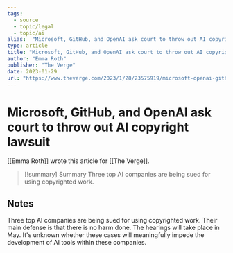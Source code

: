 ```yaml
---
tags:
  - source
  - topic/legal
  - topic/ai
alias:  "Microsoft, GitHub, and OpenAI ask court to throw out AI copyright lawsuit"
type: article
title: "Microsoft, GitHub, and OpenAI ask court to throw out AI copyright lawsuit"
author: "Emma Roth"
publisher: "The Verge"
date: 2023-01-29
url: "https://www.theverge.com/2023/1/28/23575919/microsoft-openai-github-dismiss-copilot-ai-copyright-lawsuit"
---
```

# Microsoft, GitHub, and OpenAI ask court to throw out AI copyright lawsuit
[[Emma Roth]] wrote this article for [[The Verge]].

> [!summary] Summary
> Three top AI companies are being sued for using copyrighted work.

## Notes
Three top AI companies are being sued for using copyrighted work. Their main defense is that there is no harm done. The hearings will take place in May. It's unknown whether these cases will meaningfully impede the development of AI tools within these companies.